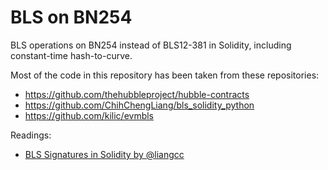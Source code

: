 # BLS on BN254

BLS operations on BN254 instead of BLS12-381 in Solidity, including constant-time hash-to-curve.

Most of the code in this repository has been taken from these repositories:

-   https://github.com/thehubbleproject/hubble-contracts
-   https://github.com/ChihChengLiang/bls_solidity_python
-   https://github.com/kilic/evmbls

Readings:

-   [BLS Signatures in Solidity by @liangcc](https://hackmd.io/@liangcc/bls-solidity)
